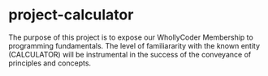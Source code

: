 # project-calculator
The purpose of this project is to expose our WhollyCoder Membership to programming fundamentals. The level of familiararity with the 
known entity (CALCULATOR) will be instrumental in the success of the conveyance of principles and concepts.

